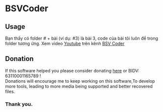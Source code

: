 # BSVCoder
## Usage
Bạn thấy có folder # + bài (ví dụ: #3) là bài 3, code của bài tôi luôn để trong folder tương ứng.
Xem video [Youtube](https://www.youtube.com/playlist?list=PLIdTPrZ007WmFL4DVa6pzY6kT4IMieiyb) trên kênh [BSV Coder](https://www.youtube.com/@BSVCoder)

## Donation
If this software helped you please consider donating [here](https://www.Paypal.me/BSVPay) or  BIDV: 63110001165789 !\
Donations will encourage me to keep working on this software,To develop more tools, leading to more media being supported and better recovered files.

### Thank you.
